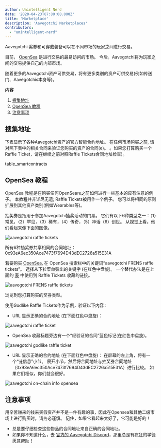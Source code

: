 ```yaml
---
author: Unintelligent Nerd
date: '2020-04-23T07:00:00.000Z'
title: 'Marketplace'
description: 'Aavegotchi Marketplaces'
contributors:
  - "unintelligent-nerd"
---
```


Aavegotchi 奖券和可穿戴装备可以在不同市场的玩家之间进行交易。

目前， [OpenSea](https://opensea.io/) 是进行交易的最易访问的市场。 今后，Aavegotchi将为玩家之间的交易提供自己的内部市场。

随着更多的Aavegotchi资产可供交易，将有更多类别的资产可供交易(例如传送门、Aavegotchis本身等)。

<div class="contentsBox">

**内容**

<ol>
<li><a href=#collection-addresses>搜集地址</a></li>
<li><a href=#opensea-tutorial>OpenSea 教程</a></li>
<li><a href=#precautions>注意事项</a></li>
</ol>

</div>

## 搜集地址

下表显示了各种Aavegotchi资产的官方智能合约地址。 在任何市场购买之前, 请对照下表中的相关合同来验证您购买的资产的合同(e)。 。如果您打算购买一个Raffle Ticket，请在继续之前对照Raffle Tickets合同地址检查)。

table_smartcontracts

## OpenSea 教程

OpenSea 教程是在购买任何OpenSeare之前如何进行一些基本的应有注意的例子。 本教程并非详尽无遗; Raffle Tickets被用作一个例子。 您可以将相同的原则扩展到其他资产类别(例如Wearables等)。

抽奖券是指用于参加Aavegotchi抽奖活动的门票。 它们有以下6种类型之一：（1）常见，（2）罕见，（3）稀有，（4）传奇，（5）神话（6）创世。 从视觉上看，他们看起来像下面的图像。

<img src = "/marketplace/aavegotchi-raffle-tix.png" alt = "aavegotchi raffle tickets" class="bodyImage" />

所有6种抽奖券共享相同的合同地址：0x93eA6ec350Ace7473f7694D43dEC2726a515E31A

若要购买 [OpenSea](https://opensea.io/), 在 OpenSea 搜索栏中的关键词“aavegotchi FRENS raffle tickets”。 选择从下拉菜单弹出的关键字 (在红色中盘旋)。 一个替代办法是在上面的 [表](/posts/marketplace#collection-addresses) 中使用到 Raffle Tickets 收藏的链接。

<img src = "/marketplace/aavegotchi-frens-raffle-tickets-opensea.png" alt = "aavegotchi FRENS raffle tickets" class="bodyImage" />

浏览到您打算购买的奖券类型。

使用Godlike Raffle Tickets作为示例，验证以下内容：

* URL 显示正确的合约地址 (在下面红色中盘旋)：

<img class = "bodyImage" src = "/marketplace/aavegotchi-opensea-url.png" alt = "aavegotchi raffle ticket" />

* OpenSea 收藏标题旁边有一个“经验证的合同”蓝色标记(在红色中盘旋)。

<img src ="/marketplace/aavegotchi-godlike-raffle-ticket.png" alt= "aavegotchi godlike raffle ticket" class="bodyImage" />

* URL 显示正确的合约地址 (在下面红色中盘旋)： 在屏幕的左上角，将有一个“链信息”小节。 展开小节，然后将合同地址与抽奖券合同地址（0x93eA6ec350Ace7473f7694D43dEC2726a515E31A）进行比较。 如果它们相似，你们就会很好。

<img src = "/marketplace/aavegotchi-chain-info.png" alt = "aavegotchi on-chain info opensea" class="bodyImage" />


## 注意事项

用辛苦赚来的钱来买假资产并不是一件有趣的事，因此在Opensea和其他二级市场上进行购买时，请务必谨慎。 记住，如果它看起来太好了，它可能是好的！

* 总是要仔细检查这些物品的合同地址来自正确的合同地址。
* 如果你不知道什么，去 [官方的 Aavegotchi Discord](https://discord.com/invite/NPwnWB6)，那里总是有疯狂的学徒愿意帮助！
